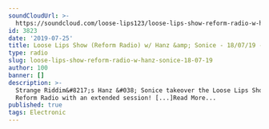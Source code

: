 ```yaml
---
soundCloudUrl: >-
  https://soundcloud.com/loose-lips123/loose-lips-show-reform-radio-w-hanz-sonice-180719
id: 3823
date: '2019-07-25'
title: Loose Lips Show (Reform Radio) w/ Hanz &amp; Sonice - 18/07/19 - Loose Lips
type: radio
slug: loose-lips-show-reform-radio-w-hanz-sonice-18-07-19
author: 100
banner: []
description: >-
  Strange Riddim&#8217;s Hanz &#038; Sonice takeover the Loose Lips Show on
  Reform Radio with an extended session! [...]Read More...
published: true
tags: Electronic
---
```

